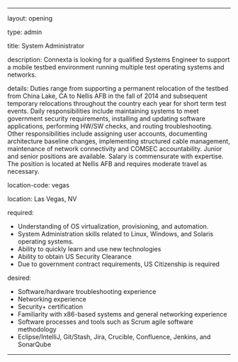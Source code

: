 ---

layout: opening

type: admin

title: System Administrator

description:  Connexta is looking for a qualified Systems Engineer to support a mobile testbed environment running multiple test operating systems and networks.

details: Duties range from supporting a permanent relocation of the testbed from China Lake, CA to Nellis AFB in the fall of 2014 and subsequent temporary relocations throughout the country each year for short term test events. Daily responsibilities include maintaining systems to meet government security requirements, installing and updating software applications, performing HW/SW checks, and routing troubleshooting. Other responsibilities include assigning user accounts, documenting architecture baseline changes, implementing structured cable management, maintenance of network connectivity and COMSEC accountability.  Junior and senior positions are available. Salary is commensurate with expertise. The position is located at Nellis AFB and requires moderate travel as necessary. 

location-code: vegas

location: Las Vegas, NV

required:
 - Understanding of OS virtualization, provisioning, and automation. 
 - System Administration skills related to Linux, Windows, and Solaris operating systems. 
 - Ability to quickly learn and use new technologies
 - Ability to obtain US Security Clearance
 - Due to government contract requirements, US Citizenship is required 

desired:
 - Software/hardware troubleshooting experience
 - Networking experience
 - Security+ certification 
 - Familiarity with x86-based systems and general networking experience
 - Software processes and tools such as Scrum agile software methodology
 - Eclipse/IntelliJ, Git/Stash, Jira, Crucible, Confluence, Jenkins, and SonarQube 

---